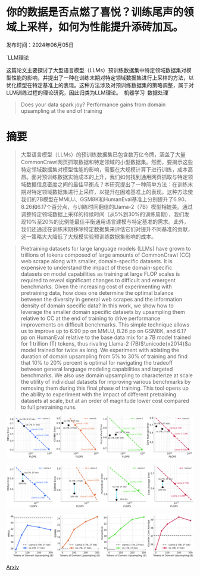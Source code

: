 # 你的数据是否点燃了喜悦？训练尾声的领域上采样，如何为性能提升添砖加瓦。

发布时间：2024年06月05日

`LLM理论

这篇论文主要探讨了大型语言模型（LLMs）预训练数据集中特定领域数据集对模型性能的影响，并提出了一种在训练末期对特定领域数据集进行上采样的方法，以优化模型在特定基准上的表现。这种方法涉及对预训练数据集的策略调整，属于对LLM训练过程的理论研究，因此归类为LLM理论。` `机器学习` `数据处理`

> Does your data spark joy? Performance gains from domain upsampling at the end of training

# 摘要

> 大型语言模型（LLMs）的预训练数据集已包含数万亿令牌，涵盖了大量CommonCrawl网页抓取数据和特定领域的小型数据集。然而，要揭示这些特定领域数据集对模型性能的影响，需要在大规模计算下进行训练，成本高昂。面对预训练数据实验成本的上升，我们如何找到通用网页抓取与特定领域数据信息密度之间的最佳平衡点？本研究提出了一种简单方法：在训练末期对特定领域数据集进行上采样，以提升在困难基准上的表现。这种方法使我们的7B模型在MMLU、GSM8K和HumanEval基准上分别提升了6.90、8.26和6.17个百分点，与训练时间翻倍的Llama-2（7B）模型相媲美。通过调整特定领域数据上采样的持续时间（从5%到30%的训练周期），我们发现10%至20%的比例能最佳平衡通用语言建模与特定基准的需求。此外，我们还通过在训练末期移除特定数据集来评估它们对提升不同基准的贡献，这一策略大大降低了大规模实验预训练数据集影响的成本。

> Pretraining datasets for large language models (LLMs) have grown to trillions of tokens composed of large amounts of CommonCrawl (CC) web scrape along with smaller, domain-specific datasets. It is expensive to understand the impact of these domain-specific datasets on model capabilities as training at large FLOP scales is required to reveal significant changes to difficult and emergent benchmarks. Given the increasing cost of experimenting with pretraining data, how does one determine the optimal balance between the diversity in general web scrapes and the information density of domain specific data? In this work, we show how to leverage the smaller domain specific datasets by upsampling them relative to CC at the end of training to drive performance improvements on difficult benchmarks. This simple technique allows us to improve up to 6.90 pp on MMLU, 8.26 pp on GSM8K, and 6.17 pp on HumanEval relative to the base data mix for a 7B model trained for 1 trillion (T) tokens, thus rivaling Llama-2 (7B)$\unicode{x2014}$a model trained for twice as long. We experiment with ablating the duration of domain upsampling from 5% to 30% of training and find that 10% to 20% percent is optimal for navigating the tradeoff between general language modeling capabilities and targeted benchmarks. We also use domain upsampling to characterize at scale the utility of individual datasets for improving various benchmarks by removing them during this final phase of training. This tool opens up the ability to experiment with the impact of different pretraining datasets at scale, but at an order of magnitude lower cost compared to full pretraining runs.

![你的数据是否点燃了喜悦？训练尾声的领域上采样，如何为性能提升添砖加瓦。](../../../paper_images/2406.03476/x1.png)

![你的数据是否点燃了喜悦？训练尾声的领域上采样，如何为性能提升添砖加瓦。](../../../paper_images/2406.03476/x2.png)

![你的数据是否点燃了喜悦？训练尾声的领域上采样，如何为性能提升添砖加瓦。](../../../paper_images/2406.03476/x3.png)

[Arxiv](https://arxiv.org/abs/2406.03476)
